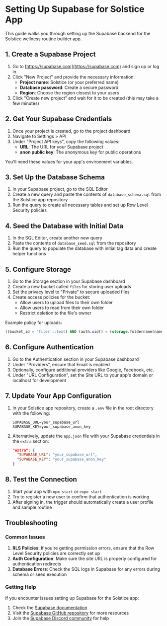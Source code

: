 # Setting Up Supabase for Solstice App

This guide walks you through setting up the Supabase backend for the Solstice wellness routine builder app.

## 1. Create a Supabase Project

1. Go to [https://supabase.com](https://supabase.com) and sign up or log in
2. Click "New Project" and provide the necessary information:
   - **Project name**: Solstice (or your preferred name)
   - **Database password**: Create a secure password
   - **Region**: Choose the region closest to your users
3. Click "Create new project" and wait for it to be created (this may take a few minutes)

## 2. Get Your Supabase Credentials

1. Once your project is created, go to the project dashboard
2. Navigate to Settings > API 
3. Under "Project API keys", copy the following values:
   - **URL**: The URL for your Supabase project
   - **anon public key**: The anonymous key for public operations

You'll need these values for your app's environment variables.

## 3. Set Up the Database Schema

1. In your Supabase project, go to the SQL Editor
2. Create a new query and paste the contents of `database_schema.sql` from the Solstice app repository
3. Run the query to create all necessary tables and set up Row Level Security policies

## 4. Seed the Database with Initial Data

1. In the SQL Editor, create another new query
2. Paste the contents of `database_seed.sql` from the repository
3. Run the query to populate the database with initial tag data and create helper functions

## 5. Configure Storage

1. Go to the Storage section in your Supabase dashboard
2. Create a new bucket called `files` for storing user uploads
3. Set the privacy level to "Private" to secure uploaded files
4. Create access policies for the bucket:
   - Allow users to upload files to their own folder
   - Allow users to read from their own folder
   - Restrict deletion to the file's owner

Example policy for uploads:
```sql
((bucket_id = 'files'::text) AND (auth.uid() = (storage.foldername(name))[1]::uuid))
```

## 6. Configure Authentication

1. Go to the Authentication section in your Supabase dashboard
2. Under "Providers", ensure that Email is enabled
3. Optionally, configure additional providers like Google, Facebook, etc.
4. Under "URL Configuration", set the Site URL to your app's domain or localhost for development

## 7. Update Your App Configuration

1. In your Solstice app repository, create a `.env` file in the root directory with the following:
   ```
   SUPABASE_URL=your_supabase_url
   SUPABASE_KEY=your_supabase_anon_key
   ```

2. Alternatively, update the `app.json` file with your Supabase credentials in the `extra` section:
   ```json
   "extra": {
     "SUPABASE_URL": "your_supabase_url",
     "SUPABASE_KEY": "your_supabase_anon_key"
   }
   ```

## 8. Test the Connection

1. Start your app with `npm start` or `expo start`
2. Try to register a new user to confirm that authentication is working
3. After signing in, the trigger should automatically create a user profile and sample routine

## Troubleshooting

### Common Issues

1. **RLS Policies**: If you're getting permission errors, ensure that the Row Level Security policies are correctly set up
2. **Auth Configuration**: Make sure the site URL is properly configured for authentication redirects
3. **Database Errors**: Check the SQL logs in Supabase for any errors during schema or seed execution

### Getting Help

If you encounter issues setting up Supabase for the Solstice app:

1. Check the [Supabase documentation](https://supabase.com/docs)
2. Visit the [Supabase GitHub repository](https://github.com/supabase/supabase) for more resources
3. Join the [Supabase Discord community](https://discord.supabase.com) for help 